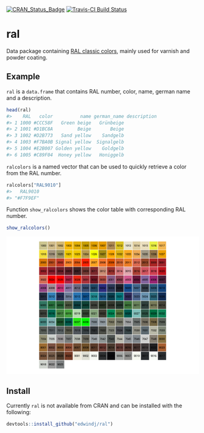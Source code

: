 
<!-- README.md is generated from README.Rmd. Please edit that file -->
[![CRAN\_Status\_Badge](http://www.r-pkg.org/badges/version/ral)](https://cran.r-project.org/package=ral) [![Travis-CI Build Status](https://travis-ci.org/edwindj/ral.svg?branch=master)](https://travis-ci.org/edwindj/ral)

ral
===

Data package containing [RAL classic colors](https://en.wikipedia.org/wiki/RAL_colour_standard), mainly used for varnish and powder coating.

Example
-------

`ral` is a `data.frame` that contains RAL number, color, name, german name and a description.

``` r
head(ral)
#>    RAL   color          name german_name description
#> 1 1000 #CCC58F   Green beige   Grünbeige            
#> 2 1001 #D1BC8A         Beige       Beige            
#> 3 1002 #D2B773   Sand yellow    Sandgelb            
#> 4 1003 #F7BA0B Signal yellow  Signalgelb            
#> 5 1004 #E2B007 Golden yellow    Goldgelb            
#> 6 1005 #C89F04  Honey yellow   Honiggelb
```

`ralcolors` is a named vector that can be used to quickly retrieve a color from the RAL number.

``` r
ralcolors["RAL9010"]
#>   RAL9010 
#> "#F7F9EF"
```

Function `show_ralcolors` shows the color table with corresponding RAL number.

``` r
show_ralcolors()
```

![](tools/README-color%20table-1.png)

Install
-------

Currently `ral` is not available from CRAN and can be installed with the following:

``` r
devtools::install_github("edwindj/ral")
```
